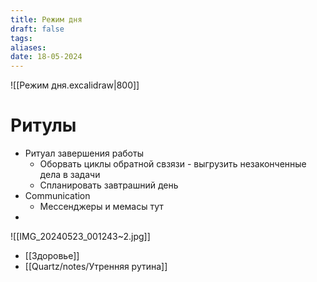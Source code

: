 ```yaml
---
title: Режим дня
draft: false
tags: 
aliases: 
date: 18-05-2024
---
```

![[Режим дня.excalidraw|800]]
# Ритулы
- Ритуал завершения работы
	- Оборвать циклы обратной свзязи - выгрузить незаконченные дела в задачи
	- Спланировать завтрашний день
- Communication
	- Мессенджеры и мемасы тут 
- 

![[IMG_20240523_001243~2.jpg]]

- [[Здоровье]]
- [[Quartz/notes/Утренняя рутина]]